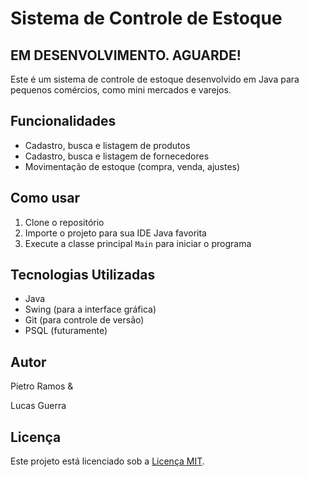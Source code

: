# Sistema de Controle de Estoque

## EM DESENVOLVIMENTO. AGUARDE!

Este é um sistema de controle de estoque desenvolvido em Java para pequenos comércios, como mini mercados e varejos.

## Funcionalidades

- Cadastro, busca e listagem de produtos
- Cadastro, busca e listagem de fornecedores
- Movimentação de estoque (compra, venda, ajustes)

## Como usar

1. Clone o repositório
2. Importe o projeto para sua IDE Java favorita
3. Execute a classe principal `Main` para iniciar o programa

## Tecnologias Utilizadas

- Java
- Swing (para a interface gráfica)
- Git (para controle de versão)
- PSQL (futuramente)

## Autor

Pietro Ramos &

Lucas Guerra

## Licença

Este projeto está licenciado sob a [Licença MIT](https://opensource.org/licenses/MIT).
